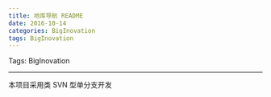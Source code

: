 ```yaml
---
title: 地库导航 README
date: 2016-10-14
categories: BigInovation
tags: BigInovation
---
```


Tags: BigInovation

---


本项目采用类 SVN 型单分支开发




